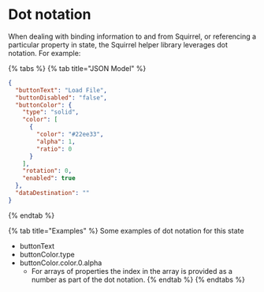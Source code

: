 # Dot notation

When dealing with binding information to and from Squirrel, or referencing a particular property in state, the Squirrel helper library leverages dot notation. For example:

{% tabs %}
{% tab title="JSON Model" %}
```json
{
  "buttonText": "Load File",
  "buttonDisabled": "false",
  "buttonColor": {
    "type": "solid",
    "color": [
      {
        "color": "#22ee33",
        "alpha": 1,
        "ratio": 0
      }
    ],
    "rotation": 0,
    "enabled": true
  },
  "dataDestination": ""
}
```
{% endtab %}

{% tab title="Examples" %}
Some examples of dot notation for this state

* buttonText
* buttonColor.type
* buttonColor.color.0.alpha
  * For arrays of properties the index in the array is provided as a number as part of the dot notation.
{% endtab %}
{% endtabs %}
